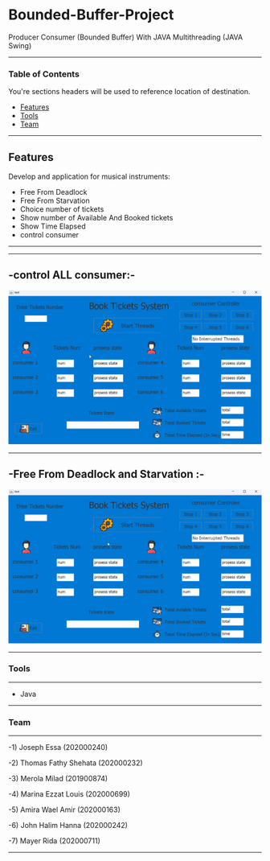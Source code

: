 # Bounded-Buffer-Project
Producer Consumer (Bounded Buffer) With JAVA Multithreading (JAVA Swing)

----
### Table of Contents
You're sections headers will be used to reference location of destination.

- [Features](#Features)
- [Tools](#Tools)
- [Team](#Team)
---

## Features

Develop and application for musical instruments: 

- Free From Deadlock
- Free From Starvation
- Choice number of tickets
- Show number of Available And Booked tickets
- Show Time Elapsed
- control consumer

---

---
-control ALL consumer:-
---
![](https://github.com/Joseph-Essa/Bounded-Buffer-Project/blob/main/Gifs/Animation.gif)

---
-Free From Deadlock and Starvation :-
---
![](https://github.com/Joseph-Essa/Bounded-Buffer-Project/blob/main/Gifs/Animation1.gif)

---
### Tools
----
- Java
----
### Team
----
-1) Joseph Essa (202000240)

-2) Thomas Fathy Shehata (202000232)

-3) Merola Milad (201900874)

-4) Marina Ezzat Louis (202000699) 

-5) Amira Wael Amir (202000163)

-6) John Halim Hanna (202000242)

-7) Mayer Rida (202000711)

----


